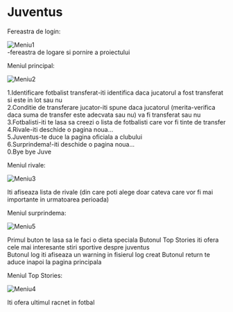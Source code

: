 # Juventus
Fereastra de login:  

![Meniu1](https://user-images.githubusercontent.com/115071059/199453006-ede24f64-7190-4816-b590-2848a2fad514.png)  
-fereastra de logare si pornire a proiectului

Meniul principal:  

![Meniu2](https://user-images.githubusercontent.com/115071059/199453993-d2bbae7a-30f9-4bd2-8bc9-a16191e27200.png)  

1.Identificare fotbalist transferat-iti identifica daca jucatorul a fost transferat si este in lot sau nu  
2.Conditie de transferare jucator-iti spune daca jucatorul (merita-verifica daca suma de transfer este adecvata sau nu) va fi transferat sau nu  
3.Fotbalisti-iti te lasa sa creezi o lista de fotbalisti care vor fi tinte de transfer
4.Rivale-iti deschide o pagina noua...  
5.Juventus-te duce la pagina oficiala a clubului  
6.Surprindema!-iti deschide o pagina noua...  
0.Bye bye Juve  

Meniul rivale:

![Meniu3](https://user-images.githubusercontent.com/115071059/199453127-026324f2-2647-49a6-a40d-296516290e4c.png)

Iti afiseaza lista de rivale (din care poti alege doar cateva care vor fi mai importante in urmatoarea perioada)

Meniul surprindema:

![Meniu5](https://user-images.githubusercontent.com/115071059/199453732-529f88d2-1020-4cf0-973c-fc3bd491135b.png)

Primul buton te lasa sa le faci o dieta speciala 
Butonul Top Stories iti ofera cele mai interesante stiri sportive despre juventus  
Butonul log iti afiseaza un warning in fisierul log creat
Butonul return te aduce inapoi la pagina principala  

Meniul Top Stories:

![Meniu4](https://user-images.githubusercontent.com/115071059/199453775-a87fe9c1-ddd8-42b4-943c-2a1e3f5bdea5.png)

Iti ofera ultimul racnet in fotbal  

